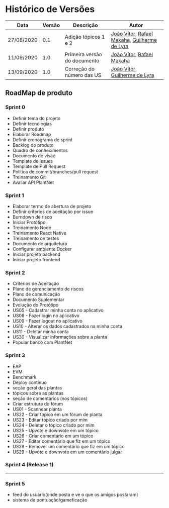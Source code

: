 # Histórico de Versões

|Data           |Versão     |Descrição          |Autor                   |
| ----------------------------| --------------------------- | ------------------------------------  | ----------------------|
|27/08/2020|0.1| Adição tópicos 1 e 2 |[João Vítor](http://github.com/joaovitorml), [Rafael Makaha](http://github.com/rafaelmakaha), [Guilherme de Lyra](http://github.com/guilhermedlyra) |
|11/09/2020|1.0| Primeira versão do documento |[João Vítor](http://github.com/joaovitorml), [Rafael Makaha](http://github.com/rafaelmakaha) |
|13/09/2020|1.0| Correção do número das US|[João Vítor](http://github.com/joaovitorml), [Guilherme de Lyra](http://github.com/guilhermedlyra)  |

## RoadMap de produto

### Sprint 0

* Definir tema do projeto
* Definir tecnologias
* Definir produto
* Elaborar Roadmap
* Definir cronograma de sprint
* Backlog do produto
* Quadro de conhecimentos
* Documento de visão
* Template de issues
* Template de Pull Request
* Política de commit/branches/pull request
* Treinamento Git
* Avaliar API PlantNet
  
### Sprint 1

* Elaborar termo de abertura de projeto
* Definir critérios de aceitação por issue
* Burndown de risco
* Iniciar Protótipo
* Treinamento Node
* Treinamento React Native
* Treinamento de testes
* Documento de arquitetura
* Configurar ambiente Docker
* Iniciar projeto backend
* Iniciar projeto frontend
  
### Sprint 2

* Critérios de Aceitação
* Plano de gerenciamento de riscos
* Plano de comunicação
* Documento Suplementar
* Evolução do Protótipo
* US05 - Cadastrar minha conta no aplicativo
* US08 - Fazer login no aplicativo
* US09 - Fazer logout no aplicativo
* US10 - Alterar os dados cadastrados na minha conta
* US11 - Deletar minha conta
* US30 - Visualizar informações sobre a planta
* Popular banco com PlantNet

### Sprint 3

* EAP
* EVM
* Benchmark
* Deploy contínuo
* seção geral das plantas
* tópicos sobre as plantas
* seção de comentários (nos tópicos)
* Criar estrutura do fórum
* US01 - Scannear planta
* US22 - Criar tópico em um fórum de planta
* US23 - Editar tópico criado por mim
* US24 - Deletar o tópico criado por mim
* US25 - Upvote e downvote em um tópico
* US26 - Criar comentário em um tópico
* US27 - Editar comentário que fiz em um tópico
* US28 - Remover um comentário que fiz em um tópico
* US29 - Upvote e downvote em um comentário	julgar
  
### Sprint 4 (Release 1)

****

### Sprint 5

* feed do usuário(onde posta e ve o que os amigos postaram)
* sistema de pontuação/gameficação
